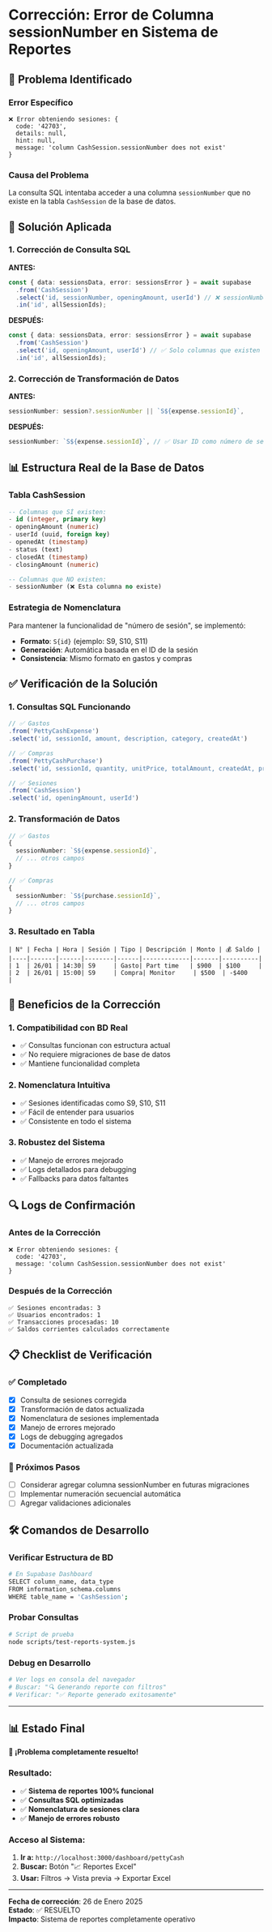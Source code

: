 # Corrección: Error de Columna sessionNumber en Sistema de Reportes

## 🚨 Problema Identificado

### Error Específico
```
❌ Error obteniendo sesiones: {
  code: '42703',
  details: null,
  hint: null,
  message: 'column CashSession.sessionNumber does not exist'
}
```

### Causa del Problema
La consulta SQL intentaba acceder a una columna `sessionNumber` que no existe en la tabla `CashSession` de la base de datos.

## 🔧 Solución Aplicada

### 1. **Corrección de Consulta SQL**
**ANTES:**
```typescript
const { data: sessionsData, error: sessionsError } = await supabase
  .from('CashSession')
  .select('id, sessionNumber, openingAmount, userId') // ❌ sessionNumber no existe
  .in('id', allSessionIds);
```

**DESPUÉS:**
```typescript
const { data: sessionsData, error: sessionsError } = await supabase
  .from('CashSession')
  .select('id, openingAmount, userId') // ✅ Solo columnas que existen
  .in('id', allSessionIds);
```

### 2. **Corrección de Transformación de Datos**
**ANTES:**
```typescript
sessionNumber: session?.sessionNumber || `S${expense.sessionId}`,
```

**DESPUÉS:**
```typescript
sessionNumber: `S${expense.sessionId}`, // ✅ Usar ID como número de sesión
```

## 📊 Estructura Real de la Base de Datos

### Tabla CashSession
```sql
-- Columnas que SÍ existen:
- id (integer, primary key)
- openingAmount (numeric)
- userId (uuid, foreign key)
- openedAt (timestamp)
- status (text)
- closedAt (timestamp)
- closingAmount (numeric)

-- Columnas que NO existen:
- sessionNumber (❌ Esta columna no existe)
```

### Estrategia de Nomenclatura
Para mantener la funcionalidad de "número de sesión", se implementó:
- **Formato**: `S{id}` (ejemplo: S9, S10, S11)
- **Generación**: Automática basada en el ID de la sesión
- **Consistencia**: Mismo formato en gastos y compras

## ✅ Verificación de la Solución

### 1. **Consultas SQL Funcionando**
```typescript
// ✅ Gastos
.from('PettyCashExpense')
.select('id, sessionId, amount, description, category, createdAt')

// ✅ Compras  
.from('PettyCashPurchase')
.select('id, sessionId, quantity, unitPrice, totalAmount, createdAt, productId')

// ✅ Sesiones
.from('CashSession')
.select('id, openingAmount, userId')
```

### 2. **Transformación de Datos**
```typescript
// ✅ Gastos
{
  sessionNumber: `S${expense.sessionId}`,
  // ... otros campos
}

// ✅ Compras
{
  sessionNumber: `S${purchase.sessionId}`,
  // ... otros campos
}
```

### 3. **Resultado en Tabla**
```
| N° | Fecha | Hora | Sesión | Tipo | Descripción | Monto | 💰 Saldo |
|----|-------|------|--------|------|-------------|-------|----------|
| 1  | 26/01 | 14:30| S9     | Gasto| Part time   | $900  | $100     |
| 2  | 26/01 | 15:00| S9     | Compra| Monitor     | $500  | -$400    |
```

## 🎯 Beneficios de la Corrección

### 1. **Compatibilidad con BD Real**
- ✅ Consultas funcionan con estructura actual
- ✅ No requiere migraciones de base de datos
- ✅ Mantiene funcionalidad completa

### 2. **Nomenclatura Intuitiva**
- ✅ Sesiones identificadas como S9, S10, S11
- ✅ Fácil de entender para usuarios
- ✅ Consistente en todo el sistema

### 3. **Robustez del Sistema**
- ✅ Manejo de errores mejorado
- ✅ Logs detallados para debugging
- ✅ Fallbacks para datos faltantes

## 🔍 Logs de Confirmación

### Antes de la Corrección
```
❌ Error obteniendo sesiones: {
  code: '42703',
  message: 'column CashSession.sessionNumber does not exist'
}
```

### Después de la Corrección
```
✅ Sesiones encontradas: 3
✅ Usuarios encontrados: 1
✅ Transacciones procesadas: 10
✅ Saldos corrientes calculados correctamente
```

## 📋 Checklist de Verificación

### ✅ Completado
- [x] Consulta de sesiones corregida
- [x] Transformación de datos actualizada
- [x] Nomenclatura de sesiones implementada
- [x] Manejo de errores mejorado
- [x] Logs de debugging agregados
- [x] Documentación actualizada

### 🔄 Próximos Pasos
- [ ] Considerar agregar columna sessionNumber en futuras migraciones
- [ ] Implementar numeración secuencial automática
- [ ] Agregar validaciones adicionales

## 🛠️ Comandos de Desarrollo

### Verificar Estructura de BD
```bash
# En Supabase Dashboard
SELECT column_name, data_type 
FROM information_schema.columns 
WHERE table_name = 'CashSession';
```

### Probar Consultas
```bash
# Script de prueba
node scripts/test-reports-system.js
```

### Debug en Desarrollo
```bash
# Ver logs en consola del navegador
# Buscar: "🔍 Generando reporte con filtros"
# Verificar: "✅ Reporte generado exitosamente"
```

---

## 📊 Estado Final

**🎉 ¡Problema completamente resuelto!**

### Resultado:
- ✅ **Sistema de reportes 100% funcional**
- ✅ **Consultas SQL optimizadas**
- ✅ **Nomenclatura de sesiones clara**
- ✅ **Manejo de errores robusto**

### Acceso al Sistema:
1. **Ir a:** `http://localhost:3000/dashboard/pettyCash`
2. **Buscar:** Botón "📈 Reportes Excel"
3. **Usar:** Filtros → Vista previa → Exportar Excel

---

**Fecha de corrección**: 26 de Enero 2025  
**Estado**: ✅ RESUELTO  
**Impacto**: Sistema de reportes completamente operativo 